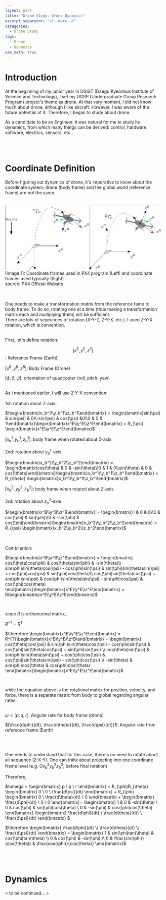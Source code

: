 ```yaml
---
layout: post
title: "Drone Study: Drone Dynamics"
excerpt_separator: "<!--more-->"
categories:
  - Drone Study
tags:
  - Drone
  - Dynamics
use_math: true
---
```

# Introduction

At the beginning of my junior year in DGIST (Daegu Kyeonbuk Institute of Science and Technology), I set my UGRP (Undergraduate Group Research Program) project's theme as drone. At that very moment, I did not know much about drone, although I like aircraft. However, I was aware of the future potential of it. Therefore, I began to study about drone.

As a candidate to be an Engineer, it was natural for me to study its dynamics, from which many things can be derived: control, hardware, software, electrics, sensors, etc..
<br> </br>
<br> </br>

# Coordinate Definition

Before figuring out dynamics of drone, it's imperative to know about the coordinate system; drone (body frame) and the global world (reference frame) are not the same.
<br/><br>

<img src ="./ref_frames.png" width = "" height = "" title ="PX4 Reference frame">
[Image 1]: Coordinate frames used in PX4 program (Left) and coordinate frames used typically (Right) <br/>source: PX4 Official Website<br>

<br/><br>
One needs to make a transformation matrix from the reference fame to body frame. To do so, rotating one at a time (thus making a transformation matrix each and multiplying them) will be sufficient.
<br/>
There are lots of seqeunces of rotation (X-Y-Z, Z-Y-X, etc.). I used Z-Y-X rotation, which is convention. 
<br/>
<br/>

First, let's define notation:

$$[x^E, y^E, z^E]$$: Reference Frame (Earth)

$[x^B, y^B, z^B]$: Body Frame (Drone)

$[\phi, \theta, \psi]$: orientation of quadcopter (roll, pitch, yaw)
<br/><br>

As I mentioned earlier, I will use Z-Y-X convention:
<br/>
<br/>1st: rotation about Z-axis:

$\begin{bmatrix}x_b^1\\y_b^1\\z_b^1\end{bmatrix} = \begin{bmatrix}sin(\psi) & sin(\psi) & 0\\-sin(\psi) & cos(\psi) &0\\0 & 0 & 1\end{bmatrix}\begin{bmatrix}x^E\\y^E\\z^E\end{bmatrix} = R_{\psi} \begin{bmatrix}x^E\\y^E\\z^E\end{bmatrix}$

$[x_b^1, y_b^1, z_b^1]$: body frame when rotated about Z-axis
</br>
</br>
2nd: rotation about $y_b^1$-axis

$\begin{bmatrix}x_b^2\\y_b^2\\z_b^2\end{bmatrix} = \begin{bmatrix}cos(\theta) & 0 & -sin(\theta)\\0 & 1 & 0\\sin(\theta) & 0 & cos(\theta)\end{bmatrix}\begin{bmatrix}x_b^1\\y_b^1\\z_b^1\end{bmatrix} = R_{\theta} \begin{bmatrix}x_b^1\\y_b^1\\z_b^1\end{bmatrix}$

$[x_b^2, y_b^2, z_b^2]$: body frame when rotated about Z-axis
</br>
</br>
3rd: rotation about $z_b^2$-axis

$\begin{bmatrix}x^B\\y^B\\z^B\end{bmatrix} = \begin{bmatrix}1 & 0 & 0\\0 & cos(\phi) & sin(\phi)\\0 & -sin(\phi) & cos(\phi)\end{bmatrix}\begin{bmatrix}x_b^2\\y_b^2\\z_b^2\end{bmatrix} = R_{\psi} \begin{bmatrix}x_b^2\\y_b^2\\z_b^2\end{bmatrix}$

</br>
</br>
Combination:

<br/>

$\begin{bmatrix}x^B\\y^B\\z^B\end{bmatrix} = \begin{bmatrix} cos(\theta)cos(\phi) & cos(\theta)sin(\phi) & -sin(\theta)\\ sin(\phi)sin(\theta)cos(\psi) - cos(\phi)sin(\psi) & sin(\phi)sin(\theta)sin(\psi) + cos(\phi)cos(\psi) & sin(\phi)cos(\theta)\\ cos(\phi)sin(\theta)cos(\psi) + sin(\phi)sin(\psi) & cos(\phi)sin(\theta)sin(\psi) - sin(\phi)cos(\psi) & cos(\phi)cos(\theta) \end{bmatrix}\begin{bmatrix}x^E\\y^E\\z^E\end{bmatrix} = R\begin{bmatrix}x^E\\y^E\\z^E\end{bmatrix}$

<br/>

since $R$ is orthonormal matrix,

$R^{-1} =R^T$

$\therefore \begin{bmatrix}x^E\\y^E\\z^E\end{bmatrix} = R^{T}\begin{bmatrix}x^B\\y^B\\z^B\end{bmatrix} = \begin{bmatrix} cos(\theta)cos{\psi} & sin(\phi)sin(\theta)cos(\psi) - cos(\phi)sin(\psi) &  cos(\phi)sin(\theta)cos(\psi) + sin(\phi)sin(\psi) \\ cos(\theta)sin(\psi) & sin(\phi)sin(\theta)sin(\psi) + cos(\phi)cos(\psi) & cos(\phi)sin(\theta)sin(\psi) - sin(\phi)cos(\psi) \\ -sin(\theta)  & sin(\phi)cos(\theta) & cos(\phi)cos(\theta) \end{bmatrix}\begin{bmatrix}x^E\\y^E\\z^E\end{bmatrix}$

<br/>

while the equation above is the rotational matrix for position, velocity, and force, there is a separate matrix from body to global regarding angular rates:
<br/><br>

$\omega = [p, q, r]$: Angular rate for body frame (drone)

$[\frac{d\phi}{dt}, \frac{d\theta}{dt}, \frac{d\psi}{dt}]$: Angular rate from reference frame (Earth)

<br/><br>

One needs to understand that for this case, there's no need to rotate about all sequence (Z-X-Y). One can think about projecting into one coordinate frame level (e.g. $Ox_b^2y_b^2z_b^2$, before final rotation) 

Therefore,

$\omega = \begin{bmatrix} p \\ q \\ r \end{bmatrix} = R_{\phi}R_{\theta} \begin{bmatrix} 0 \\ 0 \\ \frac{d\psi}{dt} \end{bmatrix} + R_{\phi} \begin{bmatrix} 0 \\ \frac{d\theta}{dt} \\ 0 \end{bmatrix} + \begin{bmatrix} \frac{d\phi}{dt} \\ 0 \\ 0 \end{bmatrix}= \begin{bmatrix} 1 & 0 & -sin(\theta) \\ 0 & cos(\phi) & sin(\phi)cos(\theta) \\ 0 & -sin(\phi) & cos(\phi)cos(\theta) \end{bmatrix} \begin{bmatrix}  \frac{d\phi}{dt} \\ \frac{d\theta}{dt} \\ \frac{d\psi}{dt} \end{bmatrix} $

$\therefore \begin{bmatrix}  \frac{d\phi}{dt} \\ \frac{d\theta}{dt} \\ \frac{d\psi}{dt} \end{bmatrix} = \begin{bmatrix} 1 & sin(\phi)tan(\theta) & cos(\phi)tan(\theta) \\ 0 & cos(\phi) & -sin(\phi) \\ 0 & \frac{sin(\phi)}{cos(\theta)} & \frac{cos(\phi)}{cos(\theta)} \end{bmatrix}$
<br></br>
<br></br>

# Dynamics

< to be continued... >